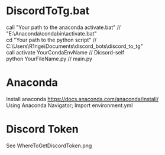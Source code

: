# DiscordToTg.bat  
call "Your path to the anaconda activate.bat"  // "E:\Anaconda\condabin\activate.bat"  
cd "Your path to the python script"  //  C:\Users\R1nge\Documents\discord_bots\discord_to_tg"  
call activate YourCondaEnvName     // Dicsord-self  
python YourFileName.py  //  main.py  

# Anaconda
Install anaconda https://docs.anaconda.com/anaconda/install/  
Using Anaconda Navigator; Import environment.yml  

# Discord Token
See WhereToGetDiscordToken.png
